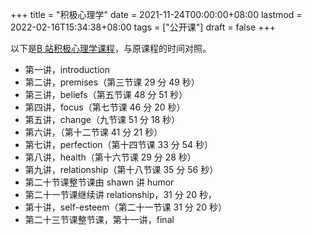 +++
title = "积极心理学"
date = 2021-11-24T00:00:00+08:00
lastmod = 2022-02-16T15:34:38+08:00
tags = ["公开课"]
draft = false
+++

以下是[B 站积极心理学课程](https://www.bilibili.com/video/BV1kx411S7ZU)，与原课程的时间对照。

-   第一讲，introduction
-   第二讲，premises（第三节课 29 分 49 秒）
-   第三讲，beliefs（第五节课 48 分 51 秒）
-   第四讲，focus（第七节课 46 分 20 秒）
-   第五讲，change（九节课 51 分 18 秒）
-   第六讲，（第十二节课 41 分 21 秒）
-   第七讲，perfection（第十四节课 33 分 54 秒）
-   第八讲，health（第十六节课 29 分 28 秒）
-   第九讲，relationship（第十八节课 35 分 56 秒）
-   第二十节课整节课由 shawn 讲 humor
-   第二十一节课继续讲 relationship，31 分 20 秒，
-   第十讲，self-esteem（第二十一节课 31 分 20 秒）
-   第二十三节课整节课，第十一讲，final